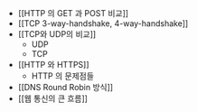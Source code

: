 
- [[HTTP 의 GET 과 POST 비교]]
- [[TCP 3-way-handshake, 4-way-handshake]]
- [[TCP와 UDP의 비교]]
	- UDP
	- TCP
- [[HTTP 와 HTTPS]]
	- HTTP 의 문제점들
- [[DNS Round Robin 방식]]
- [[웹 통신의 큰 흐름]]

